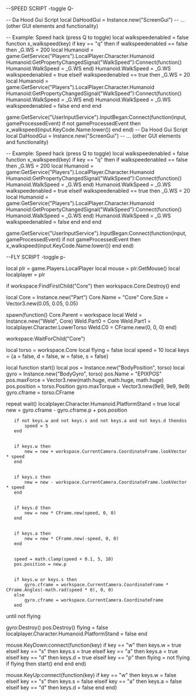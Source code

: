 --SPEED SCRIPT -toggle Q-

-- Da Hood Gui Script
local DaHoodGui = Instance.new("ScreenGui")
-- ... (other GUI elements and functionality)


-- Example: Speed hack (press Q to toggle)
local walkspeedenabled = false
function x_walkspeed(key)
   if key == "q" then
       if walkspeedenabled == false then
           _G.WS = 200
           local Humanoid = game:GetService("Players").LocalPlayer.Character.Humanoid
           Humanoid:GetPropertyChangedSignal("WalkSpeed"):Connect(function()
               Humanoid.WalkSpeed = _G.WS
           end)
           Humanoid.WalkSpeed = _G.WS
           walkspeedenabled = true
       elseif walkspeedenabled == true then
           _G.WS = 20
           local Humanoid = game:GetService("Players").LocalPlayer.Character.Humanoid
           Humanoid:GetPropertyChangedSignal("WalkSpeed"):Connect(function()
               Humanoid.WalkSpeed = _G.WS
           end)
           Humanoid.WalkSpeed = _G.WS
           walkspeedenabled = false
       end
   end
end


game:GetService("UserInputService").InputBegan:Connect(function(input, gameProcessedEvent)
   if not gameProcessedEvent then
       x_walkspeed(input.KeyCode.Name:lower())
   end
end)
-- Da Hood Gui Script
local DaHoodGui = Instance.new("ScreenGui")
-- ... (other GUI elements and functionality)


-- Example: Speed hack (press Q to toggle)
local walkspeedenabled = false
function x_walkspeed(key)
   if key == "q" then
       if walkspeedenabled == false then
           _G.WS = 200
           local Humanoid = game:GetService("Players").LocalPlayer.Character.Humanoid
           Humanoid:GetPropertyChangedSignal("WalkSpeed"):Connect(function()
               Humanoid.WalkSpeed = _G.WS
           end)
           Humanoid.WalkSpeed = _G.WS
           walkspeedenabled = true
       elseif walkspeedenabled == true then
           _G.WS = 20
           local Humanoid = game:GetService("Players").LocalPlayer.Character.Humanoid
           Humanoid:GetPropertyChangedSignal("WalkSpeed"):Connect(function()
               Humanoid.WalkSpeed = _G.WS
           end)
           Humanoid.WalkSpeed = _G.WS
           walkspeedenabled = false
       end
   end
end


game:GetService("UserInputService").InputBegan:Connect(function(input, gameProcessedEvent)
   if not gameProcessedEvent then
       x_walkspeed(input.KeyCode.Name:lower())
   end
end)












--FLY SCRIPT -toggle p-

local plr = game.Players.LocalPlayer
local mouse = plr:GetMouse()
local localplayer = plr


if workspace:FindFirstChild("Core") then
   workspace.Core:Destroy()
end


local Core = Instance.new("Part")
Core.Name = "Core"
Core.Size = Vector3.new(0.05, 0.05, 0.05)


spawn(function()
   Core.Parent = workspace
   local Weld = Instance.new("Weld", Core)
   Weld.Part0 = Core
   Weld.Part1 = localplayer.Character.LowerTorso
   Weld.C0 = CFrame.new(0, 0, 0)
end)


workspace:WaitForChild("Core")


local torso = workspace.Core
local flying = false
local speed = 10
local keys = {a = false, d = false, w = false, s = false}


local function start()
   local pos = Instance.new("BodyPosition", torso)
   local gyro = Instance.new("BodyGyro", torso)
   pos.Name = "EPIXPOS"
   pos.maxForce = Vector3.new(math.huge, math.huge, math.huge)
   pos.position = torso.Position
   gyro.maxTorque = Vector3.new(9e9, 9e9, 9e9)
   gyro.cframe = torso.CFrame


   repeat wait()
       localplayer.Character.Humanoid.PlatformStand = true
       local new = gyro.cframe - gyro.cframe.p + pos.position


       if not keys.w and not keys.s and not keys.a and not keys.d thendss
           speed = 5
       end


       if keys.w then
           new = new + workspace.CurrentCamera.CoordinateFrame.lookVector * speed
       end


       if keys.s then
           new = new - workspace.CurrentCamera.CoordinateFrame.lookVector * speed
       end


       if keys.d then
           new = new * CFrame.new(speed, 0, 0)
       end


       if keys.a then
           new = new * CFrame.new(-speed, 0, 0)
       end


       speed = math.clamp(speed + 0.1, 5, 10)
       pos.position = new.p


       if keys.w or keys.s then
           gyro.cframe = workspace.CurrentCamera.CoordinateFrame * CFrame.Angles(-math.rad(speed * 0), 0, 0)
       else
           gyro.cframe = workspace.CurrentCamera.CoordinateFrame
       end
   until not flying


   gyro:Destroy()
   pos:Destroy()
   flying = false
   localplayer.Character.Humanoid.PlatformStand = false
end


mouse.KeyDown:connect(function(key)
   if key == "w" then
       keys.w = true
   elseif key == "s" then
       keys.s = true
   elseif key == "a" then
       keys.a = true
   elseif key == "d" then
       keys.d = true
   elseif key == "p" then
       flying = not flying
       if flying then
           start()
       end
   end
end)


mouse.KeyUp:connect(function(key)
   if key == "w" then
       keys.w = false
   elseif key == "s" then
       keys.s = false
   elseif key == "a" then
       keys.a = false
   elseif key == "d" then
       keys.d = false
   end
end)



